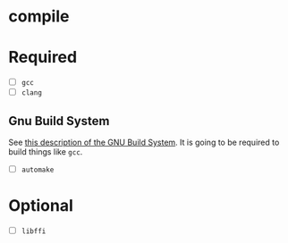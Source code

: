 compile
=======

# Required
- [ ] `gcc`
- [ ] `clang`

## Gnu Build System
See [this description of the GNU Build System](https://www.gnu.org/software/automake/manual/html_node/GNU-Build-System.html#GNU-Build-System). It is going to be required to build things like `gcc`.
- [ ] `automake`

# Optional
- [ ] `libffi`
